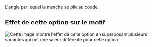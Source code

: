 L'angle par lequel la manche se plie au coude.

## Effet de cette option sur le motif

![Cette image montre l'effet de cette option en superposant plusieurs variantes qui ont une valeur différente pour cette option](bent_sleevebend_sample.svg "Effet de cette option sur le motif")
